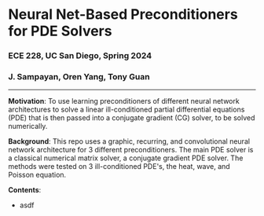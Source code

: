 # Neural Net-Based Preconditioners for PDE Solvers
### ECE 228, UC San Diego, Spring 2024
### J. Sampayan, Oren Yang, Tony Guan
***
**Motivation**: To use learning preconditioners of different neural network architectures to solve a linear ill-conditioned partial differential equations (PDE) that is then passed into a conjugate gradient (CG) solver, to be solved numerically. 

**Background**: This repo uses a graphic, recurring, and convolutional neural network architecture for 3 different preconditioners. The main PDE solver is a classical numerical matrix solver, a conjugate gradient PDE solver. The methods were tested on 3 ill-conditioned PDE's, the heat, wave, and Poisson equation. 

**Contents**:
  * asdf
